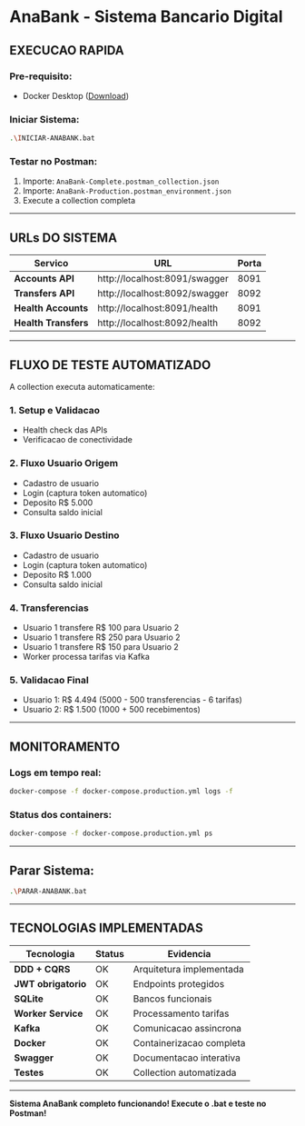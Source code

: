 # AnaBank - Sistema Bancario Digital

## EXECUCAO RAPIDA

### Pre-requisito:
- Docker Desktop ([Download](https://www.docker.com/products/docker-desktop/))

### Iniciar Sistema:
```bash
.\INICIAR-ANABANK.bat
```

### Testar no Postman:
1. Importe: `AnaBank-Complete.postman_collection.json`
2. Importe: `AnaBank-Production.postman_environment.json`
3. Execute a collection completa

---

## URLs DO SISTEMA

| Servico | URL | Porta |
|---------|-----|-------|
| **Accounts API** | http://localhost:8091/swagger | 8091 |
| **Transfers API** | http://localhost:8092/swagger | 8092 |
| **Health Accounts** | http://localhost:8091/health | 8091 |
| **Health Transfers** | http://localhost:8092/health | 8092 |

---

## FLUXO DE TESTE AUTOMATIZADO

A collection executa automaticamente:

### 1. Setup e Validacao
- Health check das APIs
- Verificacao de conectividade

### 2. Fluxo Usuario Origem
- Cadastro de usuario
- Login (captura token automatico)
- Deposito R$ 5.000
- Consulta saldo inicial

### 3. Fluxo Usuario Destino
- Cadastro de usuario
- Login (captura token automatico)
- Deposito R$ 1.000
- Consulta saldo inicial

### 4. Transferencias
- Usuario 1 transfere R$ 100 para Usuario 2
- Usuario 1 transfere R$ 250 para Usuario 2
- Usuario 1 transfere R$ 150 para Usuario 2
- Worker processa tarifas via Kafka

### 5. Validacao Final
- Usuario 1: R$ 4.494 (5000 - 500 transferencias - 6 tarifas)
- Usuario 2: R$ 1.500 (1000 + 500 recebimentos)

---

## MONITORAMENTO

### Logs em tempo real:
```bash
docker-compose -f docker-compose.production.yml logs -f
```

### Status dos containers:
```bash
docker-compose -f docker-compose.production.yml ps
```

---

## Parar Sistema:
```bash
.\PARAR-ANABANK.bat
```

---

## TECNOLOGIAS IMPLEMENTADAS

| Tecnologia | Status | Evidencia |
|------------|--------|-----------|
| **DDD + CQRS** | OK | Arquitetura implementada |
| **JWT obrigatorio** | OK | Endpoints protegidos |
| **SQLite** | OK | Bancos funcionais |
| **Worker Service** | OK | Processamento tarifas |
| **Kafka** | OK | Comunicacao assincrona |
| **Docker** | OK | Containerizacao completa |
| **Swagger** | OK | Documentacao interativa |
| **Testes** | OK | Collection automatizada |

---

**Sistema AnaBank completo funcionando! Execute o .bat e teste no Postman!**